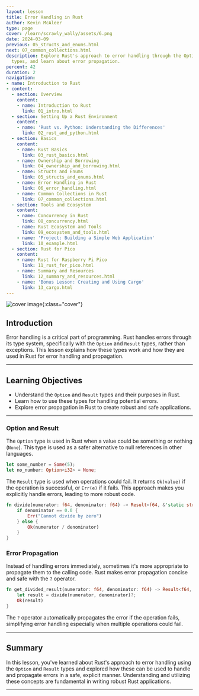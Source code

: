 ```yaml
---
layout: lesson
title: Error Handling in Rust
author: Kevin McAleer
type: page
cover: /learn/scrawly_wally/assets/6.png
date: 2024-03-09
previous: 05_structs_and_enums.html
next: 07_common_collections.html
description: Explore Rust's approach to error handling through the Option and Result
  types, and learn about error propagation.
percent: 42
duration: 2
navigation:
- name: Introduction to Rust
- content:
  - section: Overview
    content:
    - name: Introduction to Rust
      link: 01_intro.html
  - section: Setting Up a Rust Environment
    content:
    - name: 'Rust vs. Python: Understanding the Differences'
      link: 02_rust_and_python.html
  - section: Basics
    content:
    - name: Rust Basics
      link: 03_rust_basics.html
    - name: Ownership and Borrowing
      link: 04_ownership_and_borrowing.html
    - name: Structs and Enums
      link: 05_structs_and_enums.html
    - name: Error Handling in Rust
      link: 06_error_handling.html
    - name: Common Collections in Rust
      link: 07_common_collections.html
  - section: Tools and Ecosystem
    content:
    - name: Concurrency in Rust
      link: 08_concurrency.html
    - name: Rust Ecosystem and Tools
      link: 09_ecosystem_and_tools.html
    - name: 'Project: Building a Simple Web Application'
      link: 10_example.html
  - section: Rust for Pico
    content:
    - name: Rust for Raspberry Pi Pico
      link: 11_rust_for_pico.html
    - name: Summary and Resources
      link: 12_summary_and_resources.html
    - name: 'Bonus Lesson: Creating and Using Cargo'
      link: 13_cargo.html
---
```



![cover image]({{page.cover}}){:class="cover"}

## Introduction

Error handling is a critical part of programming. Rust handles errors through its type system, specifically with the `Option` and `Result` types, rather than exceptions. This lesson explains how these types work and how they are used in Rust for error handling and propagation.

---

## Learning Objectives

- Understand the `Option` and `Result` types and their purposes in Rust.
- Learn how to use these types for handling potential errors.
- Explore error propagation in Rust to create robust and safe applications.

---

### Option and Result

The `Option` type is used in Rust when a value could be something or nothing (`None`). This type is used as a safer alternative to null references in other languages.

```rust
let some_number = Some(5);
let no_number: Option<i32> = None;
```

The `Result` type is used when operations could fail. It returns `Ok(value)` if the operation is successful, or `Err(e)` if it fails. This approach makes you explicitly handle errors, leading to more robust code.

```rust
fn divide(numerator: f64, denominator: f64) -> Result<f64, &'static str> {
    if denominator == 0.0 {
        Err("Cannot divide by zero")
    } else {
        Ok(numerator / denominator)
    }
}
```

### Error Propagation

Instead of handling errors immediately, sometimes it's more appropriate to propagate them to the calling code. Rust makes error propagation concise and safe with the `?` operator.

```rust
fn get_divided_result(numerator: f64, denominator: f64) -> Result<f64, &'static str> {
    let result = divide(numerator, denominator)?;
    Ok(result)
}
```

The `?` operator automatically propagates the error if the operation fails, simplifying error handling especially when multiple operations could fail.

---

## Summary

In this lesson, you've learned about Rust's approach to error handling using the `Option` and `Result` types and explored how these can be used to handle and propagate errors in a safe, explicit manner. Understanding and utilizing these concepts are fundamental in writing robust Rust applications.

---
